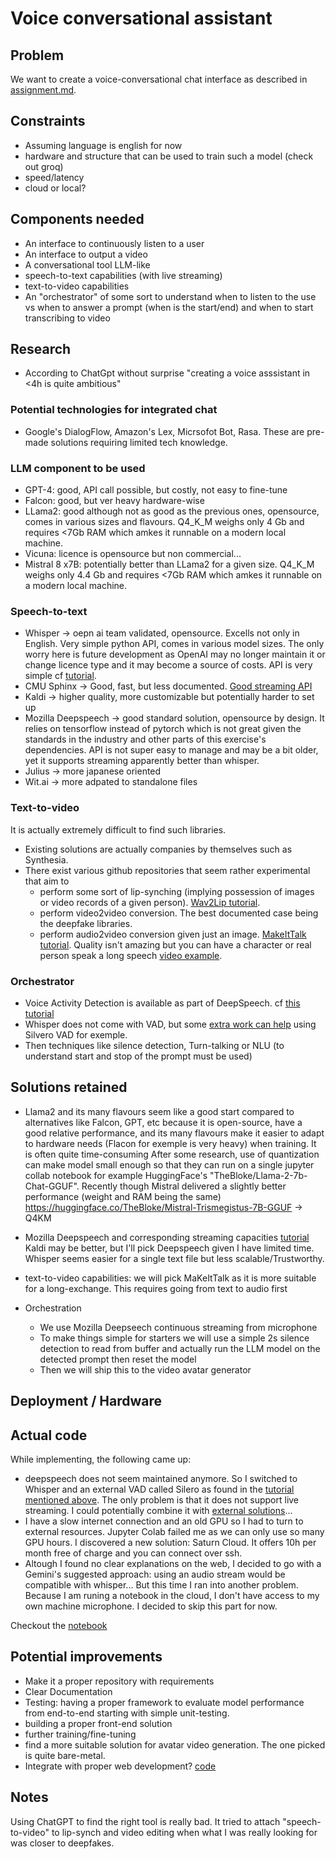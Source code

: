 # Voice conversational assistant

## Problem

We want to create a voice-conversational chat interface as described in [assignment.md](assignment.md).

## Constraints

- Assuming language is english for now
- hardware and structure that can be used to train such a model (check out groq)
- speed/latency
- cloud or local?

## Components needed

- An interface to continuously listen to a user
- An interface to output a video
- A conversational tool LLM-like
- speech-to-text capabilities (with live streaming)
- text-to-video capabilities
- An "orchestrator" of some sort to understand when to listen to the use vs when to answer a prompt (when is the start/end) and when to start transcribing to video

## Research

- According to ChatGpt without surprise "creating a voice asssistant in <4h is quite ambitious"

### Potential technologies for integrated chat

- Google's DialogFlow, Amazon's Lex, Micrsofot Bot, Rasa. These are pre-made solutions requiring limited tech knowledge.

### LLM component to be used

- GPT-4: good, API call possible, but costly, not easy to fine-tune
- Falcon: good, but ver heavy hardware-wise
- LLama2: good although not as good as the previous ones, opensource, comes in various sizes and flavours. Q4_K_M weighs only 4 Gb and requires <7Gb RAM which amkes it runnable on a modern local machine.
- Vicuna: licence is opensource but non commercial...
- Mistral 8 x7B: potentially better than LLama2 for a given size.  Q4_K_M weighs only 4.4 Gb and requires <7Gb RAM which amkes it runnable on a modern local machine.

### Speech-to-text

- Whisper -> oepn ai team validated, opensource. Excells not only in English. Very simple python API, comes in various model sizes. The only worry here is future development as OpenAI may no longer maintain it or change licence type and it may become a source of costs. API is very simple cf [tutorial](https://billtcheng2013.medium.com/faster-audio-transcribing-with-openai-whisper-and-huggingface-transformers-dc088243803d).
- CMU Sphinx -> Good, fast, but less documented. [Good streaming API](https://www.geeksforgeeks.org/speech-recognition-in-python-using-cmu-sphinx/)
- Kaldi -> higher quality, more customizable but potentially harder to set up
- Mozilla Deepspeech -> good standard solution, opensource by design. It relies on tensorflow instead of pytorch which is not great given the standards in the industry and other parts of this exercise's dependencies. API is not super easy to manage and may be a bit older, yet it supports streaming apparently better than whisper.
- Julius -> more japanese oriented
- Wit.ai -> more adpated to standalone files

### Text-to-video

It is actually extremely difficult to find such libraries.

- Existing solutions are actually companies by themselves such as Synthesia.
- There exist various github repositories that seem rather experimental that aim to
  - perform some sort of lip-synching (implying possession of images or video records of a given person). [Wav2Lip tutorial](https://medium.com/@sornatk/deepfake-video-with-custom-text-and-original-voice-made-easily-32e602644773).
  - perform video2video conversion. The best documented case being the deepfake libraries.
  - perform audio2video conversion given just an image. [MakeItTalk tutorial](https://github.com/yzhou359/MakeItTalk). Quality isn't amazing but you can have a character or real person speak a long speech [video example](https://www.youtube.com/watch?v=wu7FJBAc-xo).

### Orchestrator

- Voice Activity Detection is available as part of DeepSpeech. cf [this tutorial](https://github.com/mozilla/DeepSpeech-examples/blob/r0.9/mic_vad_streaming/mic_vad_streaming.py)
- Whisper does not come with VAD, but some [extra work can help](https://github.com/openai/whisper/discussions/397) using Silvero VAD for exemple.
- Then techniques like silence detection, Turn-talking or NLU (to understand start and stop of the prompt must be used)

## Solutions retained

- Llama2 and its many flavours seem like a good start compared to alternatives like Falcon, GPT, etc because it is open-source, have a good relative performance, and its many flavours make it easier to adapt to hardware needs (Flacon for exemple is very heavy) when training. It is often quite time-consuming
After some research, use of quantization can make model small enough so that they can run on a single jupyter collab notebook for example HuggingFace's "TheBloke/Llama-2-7b-Chat-GGUF". Recently though Mistral delivered a slightly better performance (weight and RAM being the same) <https://huggingface.co/TheBloke/Mistral-Trismegistus-7B-GGUF> -> Q4KM

- Mozilla Deepspeech and corresponding streaming capacities [tutorial](https://www.ml4devs.com/articles/how-to-build-python-transcriber-using-mozilla-deepspeech/) Kaldi may be better, but I'll pick Deepspeech given I have limited time. Whisper seems easier for a single text file but less scalable/Trustworthy.

- text-to-video capabilities: we will pick MaKeItTalk as it is more suitable for a long-exchange. This requires going from text to audio first

- Orchestration
  - We use Mozilla Deepseech continuous streaming from microphone
  - To make things simple for starters we will use a simple 2s silence detection to read from buffer and actually run the LLM model on the detected prompt then reset the model
  - Then we will ship this to the video avatar generator

## Deployment / Hardware

## Actual code

While implementing, the following came up:

- deepspeech does not seem maintained anymore. So I switched to Whisper and an external VAD called Silero as found in the [tutorial mentioned above](#solutions-retained). The only problem is that it does not support live streaming. I could potentially combine it with [external solutions](https://www.youtube.com/watch?v=zqp_hVZTd-g)...
- I have a slow internet connection and an old GPU so I had to turn to external resources. Jupyter Colab failed me as we can only use so many GPU hours. I discovered a new solution: Saturn Cloud. It offers 10h per month free of charge and you can connect over ssh.
- Altough I found no clear explanations on the web, I decided to go with a Gemini's suggested approach: using an audio stream would be compatible with whisper... But this time I ran into another problem. Because I am runing a notebook in the cloud, I don't have access to my own machine microphone. I decided to skip this part for now.

Checkout the [notebook](digital_dandelion_notebook.ipynb)

## Potential improvements

- Make it a proper repository with requirements
- Clear Documentation
- Testing: having a proper framework to evaluate model performance from end-to-end starting with simple unit-testing.
- building a proper front-end solution
- further training/fine-tuning
- find a more suitable solution for avatar video generation. The one picked is quite bare-metal.
- Integrate with proper web development? [code](https://github.com/deepgram-devs/live-transcription-fastapi)

## Notes

Using ChatGPT to find the right tool is really bad. It tried to attach "speech-to-video" to lip-synch and video editing when what I was really looking for was closer to deepfakes.

